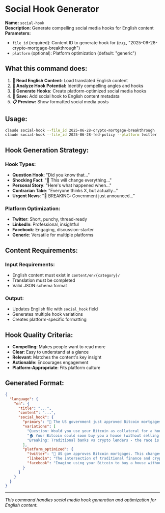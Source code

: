 # Social Hook Generator

**Name:** `social-hook`  
**Description:** Generate compelling social media hooks for English content
**Parameters:**

- `file_id` (required): Content ID to generate hook for (e.g., "2025-06-28-crypto-mortgage-breakthrough")
- `platform` (optional): Platform optimization (default: "generic")

## What this command does:

1. **📖 Read English Content:** Load translated English content
2. **🎯 Analyze Hook Potential:** Identify compelling angles and hooks
3. **📱 Generate Hooks:** Create platform-optimized social media hooks
4. **💾 Save:** Add social hook to English content metadata
5. **📋 Preview:** Show formatted social media posts

## Usage:

```bash
claude social-hook --file_id 2025-06-28-crypto-mortgage-breakthrough
claude social-hook --file_id 2025-06-28-fed-policy --platform twitter
```

## Hook Generation Strategy:

### Hook Types:

- **Question Hook**: "Did you know that..."
- **Shocking Fact**: "🚨 This will change everything..."
- **Personal Story**: "Here's what happened when..."
- **Contrarian Take**: "Everyone thinks X, but actually..."
- **Urgent News**: "🚀 BREAKING: Government just announced..."

### Platform Optimization:

- **Twitter**: Short, punchy, thread-ready
- **LinkedIn**: Professional, insightful
- **Facebook**: Engaging, discussion-starter
- **Generic**: Versatile for multiple platforms

## Content Requirements:

### Input Requirements:

- English content must exist in `content/en/{category}/`
- Translation must be completed
- Valid JSON schema format

### Output:

- Updates English file with `social_hook` field
- Generates multiple hook variations
- Creates platform-specific formatting

## Hook Quality Criteria:

- **Compelling**: Makes people want to read more
- **Clear**: Easy to understand at a glance
- **Relevant**: Matches the content's key insight
- **Actionable**: Encourages engagement
- **Platform-Appropriate**: Fits platform culture

## Generated Format:

```json
{
  "language": {
    "en": {
      "title": "...",
      "content": "...",
      "social_hook": {
        "primary": "🚨 The US government just approved Bitcoin mortgages. Here's why this changes everything for crypto holders...",
        "variations": [
          "Question: Would you use your Bitcoin as collateral for a house?",
          "🏠 Your Bitcoin could soon buy you a house (without selling it)",
          "Breaking: Traditional banks vs crypto lenders - the race is on"
        ],
        "platform_optimized": {
          "twitter": "🚨 US gov approves Bitcoin mortgages. This changes everything for crypto holders... 🧵",
          "linkedin": "The intersection of traditional finance and cryptocurrency just reached a major milestone.",
          "facebook": "Imagine using your Bitcoin to buy a house without selling it. It's now possible."
        }
      }
    }
  }
}
```

---

_This command handles social media hook generation and optimization for English content._
